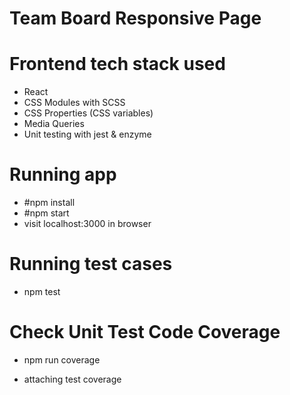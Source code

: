 # Team Board Responsive Page

# Frontend tech stack used
- React
- CSS Modules with SCSS
- CSS Properties (CSS variables)
- Media Queries
- Unit testing with jest & enzyme

# Running app
- #npm install
- #npm start
- visit localhost:3000 in browser

# Running test cases
- npm test

# Check Unit Test Code Coverage
- npm run coverage

- attaching test coverage
